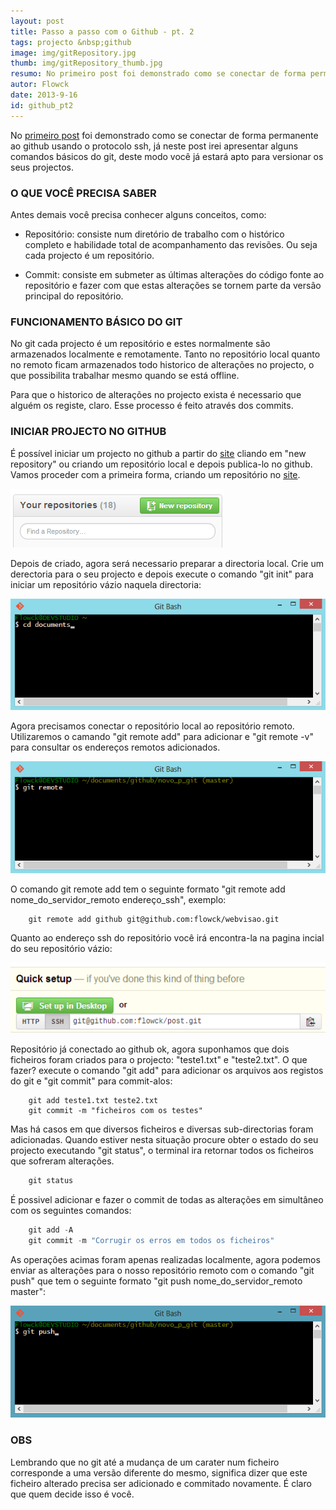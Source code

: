 ```yaml
---
layout: post
title: Passo a passo com o Github - pt. 2
tags: projecto &nbsp;github
image: img/gitRepository.jpg
thumb: img/gitRepository_thumb.jpg
resumo: No primeiro post foi demonstrado como se conectar de forma permanente ao github usando o protocolo ssh, já neste post irei apresentar alguns comandos básicos do git, deste modo você já estará apto para versionar os seus projectos [...]
autor: Flowck
date: 2013-9-16
id: github_pt2
---
```


No [primeiro post](passo-a-passo-com-github-pt-1.html) foi demonstrado como se conectar de forma permanente ao github usando o protocolo ssh, já neste post irei apresentar alguns comandos básicos do git, deste modo você já estará apto para versionar os seus projectos.

### O QUE VOCÊ PRECISA SABER

Antes demais você precisa conhecer alguns conceitos, como:

* Repositório: consiste num diretório de trabalho com o histórico completo e habilidade total de acompanhamento das revisões. Ou seja cada projecto é um repositório.

* Commit: consiste em submeter as últimas alterações do código fonte ao repositório e fazer com que estas alterações se tornem parte da versão principal do repositório.


### FUNCIONAMENTO BÁSICO DO GIT

No git cada projecto é um repositório e estes normalmente são armazenados localmente e remotamente. Tanto no repositório local quanto no remoto ficam armazenados todo historico de alterações no projecto, o que possibilita trabalhar mesmo quando se está offline.

Para que o historico de alterações no projecto exista é necessario que alguém os registe, claro. Esse processo é feito através dos commits. 

### INICIAR PROJECTO NO GITHUB

É possível iniciar um projecto no github a partir do [site](www.github.com) cliando em "new repository" ou criando um repositório local e depois publica-lo no github. Vamos proceder com a primeira forma, criando um repositório no [site](www.github.com).

![novo_repositório](../assets/img/newRepository.png)

Depois de criado, agora será necessario preparar a directoria local. Crie um derectoria para o seu projecto e depois execute o comando "git init" para iniciar um repositório vázio naquela directoria:

![novo_projecto_git](../assets/img/newProject.gif)

Agora precisamos conectar o repositório local ao repositório remoto. Utilizaremos o camando "git remote add" para adicionar e "git remote -v" para consultar os endereços remotos adicionados.

![add_remote_git](../assets/img/addRemote.gif)

 O comando git remote add tem o seguinte formato "git remote add nome_do_servidor_remoto endereço_ssh", exemplo:

``` 
	git remote add github git@github.com:flowck/webvisao.git
```
Quanto ao endereço ssh do repositório você irá encontra-la na pagina incial do seu repositório vázio:

![ssh_address](../assets/img/sshAddress.png)

Repositório já conectado ao github ok, agora suponhamos que dois ficheiros foram criados para o projecto: "teste1.txt" e "teste2.txt". O que fazer? execute o comando "git add" para adicionar os arquivos aos registos do git e "git commit" para commit-alos:
``` 
	git add teste1.txt teste2.txt
	git commit -m "ficheiros com os testes"
```
Mas há casos em que diversos ficheiros e diversas sub-directorias foram adicionadas. Quando estiver nesta situação procure obter o estado do seu projecto executando "git status", o terminal ira retornar todos os ficheiros que sofreram alterações.

``` javascript
	git status
```
É possivel adicionar e fazer o commit de todas as alterações em simultâneo com os seguintes comandos:

``` javascript
	git add -A
	git commit -m "Corrugir os erros em todos os ficheiros"
```
As operações acimas foram apenas realizadas localmente, agora podemos enviar as alterações para o nosso repositório remoto com o comando "git push" que tem o seguinte formato "git push nome_do_servidor_remoto master":

![git_push](../assets/img/gitPush.gif)

### OBS

Lembrando que no git até a mudança de um carater num ficheiro corresponde a uma versão diferente do mesmo, significa dizer que este ficheiro alterado precisa ser adicionado e commitado novamente. É claro que quem decide isso é você.


